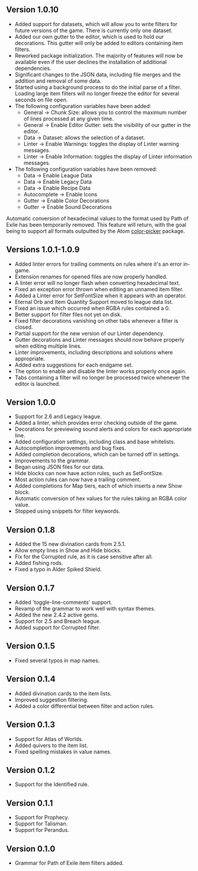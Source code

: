 ## Version 1.0.10
* Added support for datasets, which will allow you to write filters for future versions of the game. There is currently only one dataset.
* Added our own gutter to the editor, which is used to hold our decorations. This gutter will only be added to editors containing item filters.
* Reworked package initialization. The majority of features will now be available even if the user declines the installation of additional dependencies.
* Significant changes to the JSON data, including file merges and the addition and removal of some data.
* Started using a background process to do the initial parse of a filter. Loading large item filters will no longer freeze the editor for several seconds on file open.
* The following configuration variables have been added:
  * General -> Chunk Size: allows you to control the maximum number of lines processed at any given time.
  * General -> Enable Editor Gutter: sets the visibility of our gutter in the editor.
  * Data -> Dataset: allows the selection of a dataset.
  * Linter -> Enable Warnings: toggles the display of Linter warning messages.
  * Linter -> Enable Information: toggles the display of Linter information messages.
* The following configuration variables have been removed:
  * Data -> Enable League Data
  * Data -> Enable Legacy Data
  * Data -> Enable Recipe Data
  * Autocomplete -> Enable Icons
  * Gutter -> Enable Color Decorations
  * Gutter -> Enable Sound Decorations

Automatic conversion of hexadecimal values to the format used by Path of Exile has been temporarily removed. This feature will return, with the goal being to support all formats outputted by the Atom [color-picker](https://github.com/thomaslindstrom/color-picker) package.

## Versions 1.0.1-1.0.9
* Added linter errors for trailing comments on rules where it's an error in-game.
* Extension renames for opened files are now properly handled.
* A linter error will no longer flash when converting hexadecimal text.
* Fixed an exception error thrown when editing an unnamed item filter.
* Added a Linter error for SetFontSize when it appears with an operator.
* Eternal Orb and Item Quantity Support moved to league data list.
* Fixed an issue which occurred when RGBA rules contained a 0.
* Better support for filter files not yet on disk.
* Fixed filter decorations vanishing on other tabs whenever a filter is closed.
* Partial support for the new version of our Linter dependency.
* Gutter decorations and Linter messages should now behave properly when editing multiple lines.
* Linter improvements, including descriptions and solutions where appropriate.
* Added extra suggestions for each endgame set.
* The option to enable and disable the linter works properly once again.
* Tabs containing a filter will no longer be processed twice whenever the editor is launched.

## Version 1.0.0
* Support for 2.6 and Legacy league.
* Added a linter, which provides error checking outside of the game.
* Decorations for previewing sound alerts and colors for each appropriate line.
* Added configuration settings, including class and base whitelists.
* Autocompletion improvements and bug fixes.
* Added completion decorations, which can be turned off in settings.
* Improvements to the grammar.
* Began using JSON files for our data.
* Hide blocks can now have action rules, such as SetFontSize.
* Most action rules can now have a trailing comment.
* Added completions for Map tiers, each of which inserts a new Show block.
* Automatic conversion of hex values for the rules taking an RGBA color value.
* Stopped using snippets for filter keywords.

## Version 0.1.8
* Added the 15 new divination cards from 2.5.1.
* Allow empty lines in Show and Hide blocks.
* Fix for the Corrupted rule, as it is case sensitive after all.
* Added fishing rods.
* Fixed a typo in Alder Spiked Shield.

## Version 0.1.7
* Added 'toggle-line-comments' support.
* Revamp of the grammar to work well with syntax themes.
* Added the new 2.4.2 active gems.
* Support for 2.5 and Breach league.
* Added support for Corrupted filter.

## Version 0.1.5
* Fixed several typos in map names.

## Version 0.1.4
* Added divination cards to the item lists.
* Improved suggestion filtering.
* Added a color differential between filter and action rules.

## Version 0.1.3
* Support for Atlas of Worlds.
* Added quivers to the item list.
* Fixed spelling mistakes in value names.

## Version 0.1.2
* Support for the Identified rule.

## Version 0.1.1
* Support for Prophecy.
* Support for Talisman.
* Support for Perandus.

## Version 0.1.0
* Grammar for Path of Exile item filters added.

